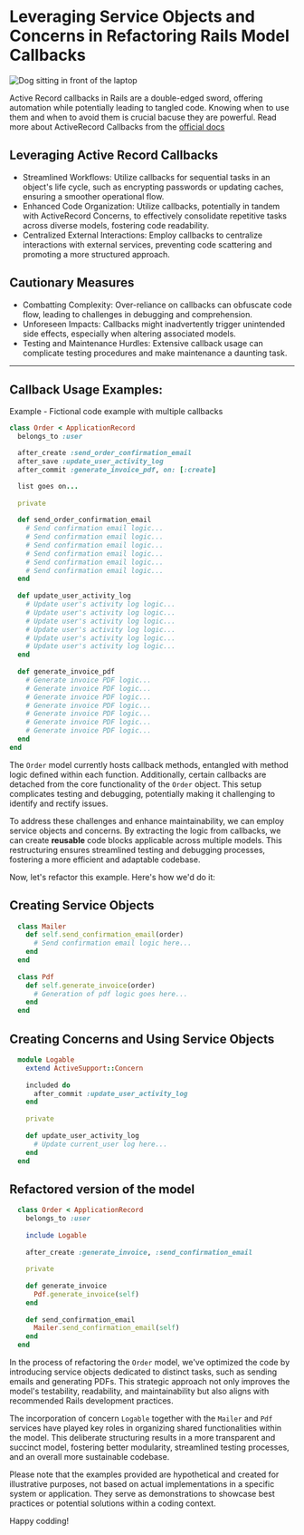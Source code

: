 # Leveraging Service Objects and Concerns in Refactoring Rails Model Callbacks

![Dog sitting in front of the laptop](https://dev-to-uploads.s3.amazonaws.com/uploads/articles/odyf6uug65jkfxmfo54f.gif)

Active Record callbacks in Rails are a double-edged sword, offering automation while potentially leading to tangled code. Knowing when to use them and when to avoid them is crucial bacuse they are powerful. Read more about ActiveRecord Callbacks from the [official docs](https://edgeguides.rubyonrails.org/active_record_callbacks.html)

## Leveraging Active Record Callbacks
* Streamlined Workflows: Utilize callbacks for sequential tasks in an object's life cycle, such as encrypting passwords or updating caches, ensuring a smoother operational flow.
* Enhanced Code Organization: Utilize callbacks, potentially in tandem with ActiveRecord Concerns, to effectively consolidate repetitive tasks across diverse models, fostering code readability.
* Centralized External Interactions: Employ callbacks to centralize interactions with external services, preventing code scattering and promoting a more structured approach.

## Cautionary Measures
* Combatting Complexity: Over-reliance on callbacks can obfuscate code flow, leading to challenges in debugging and comprehension.
* Unforeseen Impacts: Callbacks might inadvertently trigger unintended side effects, especially when altering associated models.
* Testing and Maintenance Hurdles: Extensive callback usage can complicate testing procedures and make maintenance a daunting task.

---

## Callback Usage Examples:

Example - Fictional code example with multiple callbacks

```ruby
class Order < ApplicationRecord
  belongs_to :user

  after_create :send_order_confirmation_email
  after_save :update_user_activity_log
  after_commit :generate_invoice_pdf, on: [:create]

  list goes on...
  
  private
  
  def send_order_confirmation_email
    # Send confirmation email logic...
    # Send confirmation email logic...
    # Send confirmation email logic...
    # Send confirmation email logic...
    # Send confirmation email logic...
    # Send confirmation email logic...
  end
  
  def update_user_activity_log
    # Update user's activity log logic...
    # Update user's activity log logic...
    # Update user's activity log logic...
    # Update user's activity log logic...
    # Update user's activity log logic...
    # Update user's activity log logic...
  end
  
  def generate_invoice_pdf
    # Generate invoice PDF logic...
    # Generate invoice PDF logic...
    # Generate invoice PDF logic...
    # Generate invoice PDF logic...
    # Generate invoice PDF logic...
    # Generate invoice PDF logic...
    # Generate invoice PDF logic...
  end
end
```

The `Order` model currently hosts callback methods, entangled with method logic defined within each function. Additionally, certain callbacks are detached from the core functionality of the `Order` object. This setup complicates testing and debugging, potentially making it challenging to identify and rectify issues.

To address these challenges and enhance maintainability, we can employ service objects and concerns. By extracting the logic from callbacks, we can create **reusable** code blocks applicable across multiple models. This restructuring ensures streamlined testing and debugging processes, fostering a more efficient and adaptable codebase.

Now, let's refactor this example. Here's how we'd do it: 

## Creating Service Objects

```ruby
  class Mailer
    def self.send_confirmation_email(order)
      # Send confirmation email logic here...
    end
  end
  
  class Pdf
    def self.generate_invoice(order)
      # Generation of pdf logic goes here...
    end
  end
```

## Creating Concerns and Using Service Objects

```ruby
  module Logable
    extend ActiveSupport::Concern
  
    included do
      after_commit :update_user_activity_log
    end
  
    private
  
    def update_user_activity_log
      # Update current_user log here...
    end
  end
```

## Refactored version of the model

```ruby
  class Order < ApplicationRecord
    belongs_to :user
  
    include Logable
  
    after_create :generate_invoice, :send_confirmation_email
  
    private
  
    def generate_invoice
      Pdf.generate_invoice(self)
    end
  
    def send_confirmation_email
      Mailer.send_confirmation_email(self)
    end
  end
```

In the process of refactoring the `Order` model, we've optimized the code by introducing service objects dedicated to distinct tasks, such as sending emails and generating PDFs. This strategic approach not only improves the model's testability, readability, and maintainability but also aligns with recommended Rails development practices.

The incorporation of concern `Logable` together with the `Mailer` and `Pdf` services have played key roles in organizing shared functionalities within the model. This deliberate structuring results in a more transparent and succinct model, fostering better modularity, streamlined testing processes, and an overall more sustainable codebase.

Please note that the examples provided are hypothetical and created for illustrative purposes, not based on actual implementations in a specific system or application. They serve as demonstrations to showcase best practices or potential solutions within a coding context.

Happy codding!
